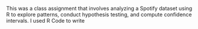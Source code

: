 This was a class assignment that involves analyzing a Spotify dataset using R to explore patterns, conduct hypothesis testing, and compute confidence intervals.
I used R Code to write 
